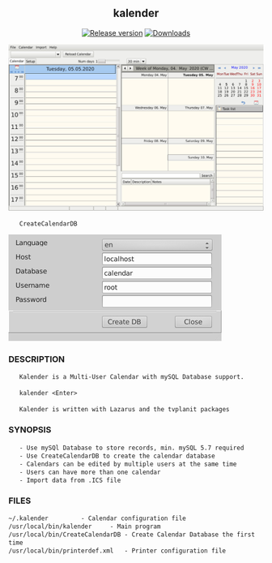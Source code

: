 <div align="center">

## kalender

[![Release version](https://img.shields.io/github/v/release/unattended-ch/admm?color=blue&label=&style=for-the-badge)](https://github.com/unattended-ch/admm/releases/latest)
[![Downloads](https://img.shields.io/github/downloads/unattended-ch/admm/total?style=for-the-badge&color=blue)](https://github.com/unattended-ch/admm/releases/latest)

</div>

![Main Page](/res/main-window.png)

       CreateCalendarDB

![Main Page](/res/create-window.png)

### DESCRIPTION

       Kalender is a Multi-User Calendar with mySQL Database support.

       kalender <Enter>

       Kalender is written with Lazarus and the tvplanit packages

### SYNOPSIS

       - Use mySQl Database to store records, min. mySQL 5.7 required
       - Use CreateCalendarDB to create the calendar database
       - Calendars can be edited by multiple users at the same time
       - Users can have more than one calendar
       - Import data from .ICS file

### FILES
    ~/.kalender			- Calendar configuration file
    /usr/local/bin/kalender		- Main program
    /usr/local/bin/CreateCalendarDB	- Create Calendar Database the first time
    /usr/local/bin/printerdef.xml	- Printer configuration file
